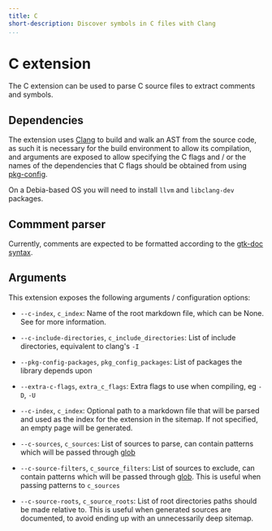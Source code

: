 ```yaml
---
title: C
short-description: Discover symbols in C files with Clang
...
```


# C extension

The C extension can be used to parse C source files to extract comments and
symbols.

## Dependencies

The extension uses [Clang] to build and walk an AST from the source code, as
such it is necessary for the build environment to allow its compilation, and
arguments are exposed to allow specifying the C flags and / or the names of the
dependencies that C flags should be obtained from using [pkg-config].

On a Debia-based OS you will need to install `llvm` and `libclang-dev` packages.

## Commment parser

Currently, comments are expected to be formatted according to the [gtk-doc syntax].

## Arguments

This extension exposes the following arguments / configuration options:

* `--c-index`, `c_index`: Name of the root markdown file, which can be None. See
  [](the-smart-index.markdown) for more information.

* `--c-include-directories`, `c_include_directories`: List of include directories, equivalent
  to clang's `-I`

* `--pkg-config-packages`, `pkg_config_packages`: List of packages the library depends upon

* `--extra-c-flags`, `extra_c_flags`: Extra flags to use when compiling, eg `-D`, `-U`

* `--c-index`, `c_index`: Optional path to a markdown file that will be parsed and used
  as the index for the extension in the sitemap. If not specified, an empty page will be
  generated.

* `--c-sources`, `c_sources`: List of sources to parse, can contain patterns which
  will be passed through [glob]

* `--c-source-filters`, `c_source_filters`: List of sources to exclude, can contain
  patterns which will be passed through [glob]. This is useful when passing patterns
  to `c_sources`

* `--c-source-roots`, `c_source_roots`: List of root directories paths should be
  made relative to. This is useful when generated sources are documented, to avoid
  ending up with an unnecessarily deep sitemap.

[gtk-doc syntax]: https://developer.gnome.org/gtk-doc-manual/stable/documenting_syntax.html.en
[Clang]: https://clang.llvm.org/
[glob]: https://docs.python.org/3/library/glob.html
[pkg-config]: https://www.freedesktop.org/wiki/Software/pkg-config/
